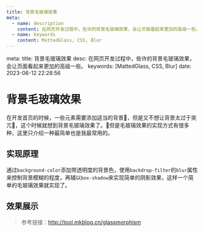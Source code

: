 ```yaml
---
title: 背景毛玻璃效果
meta:
  - name: description
    content: 在网页开发过程中，些许的背景毛玻璃效果，会让页面看起来更加的高级一些。
  - name: keywords
    content: MattedGlass, CSS, Blur
---
```


<route lang="yaml">
meta:
  title: 背景毛玻璃效果
  desc: 在网页开发过程中，些许的背景毛玻璃效果，会让页面看起来更加的高级一些。
  keywords: [MattedGlass, CSS, Blur]
  date: 2023-06-12 22:28:56
</route>

# 背景毛玻璃效果

在开发首页的时候，一些元素需要添加适当的背景🌁，但是又不想让背景太过于突兀🧐，这个时候就想到背景毛玻璃效果了。😬但是毛玻璃效果的实现方式有很多种，这里只介绍一种最简单也是我最常用的。

## 实现原理

通过`background-color`添加带透明度的背景色，使用`backdrop-filter`的`blur`属性来控制背景模糊的程度，再辅以`box-shadow`来实现简单的阴影效果，这样一个简单的毛玻璃效果就实现了。

## 效果展示

<script setup lang="ts">
  import Demo from './components/demo.vue'
</script>

<Demo></Demo>

> 参考链接：http://tool.mkblog.cn/glassmorphism
